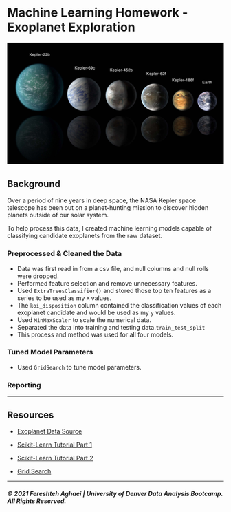 # Machine Learning Homework - Exoplanet Exploration

![exoplanets.jpg](Images/exoplanets.jpg)



## Background

Over a period of nine years in deep space, the NASA Kepler space telescope has been out on a planet-hunting mission to discover hidden planets outside of our solar system.

To help process this data, I created machine learning models capable of classifying candidate exoplanets from the raw dataset.

### Preprocessed & Cleaned the Data

* Data was first read in from a csv file, and null columns and null rolls were dropped. 
* Performed feature selection and remove unnecessary features.
* Used `ExtraTreesClassifier()` and stored those top ten features as a series to be used as my `X` values. 
* The `koi_disposition` column contained the classification values of each exoplanet candidate and would be used as my `y` values.
* Used `MinMaxScaler` to scale the numerical data.
* Separated the data into training and testing data.`train_test_split` 
* This process and method was used for all four models.

### Tuned Model Parameters

* Used `GridSearch` to tune model parameters.

  

### Reporting



- - -

## Resources

* [Exoplanet Data Source](https://www.kaggle.com/nasa/kepler-exoplanet-search-results)

* [Scikit-Learn Tutorial Part 1](https://www.youtube.com/watch?v=4PXAztQtoTg)

* [Scikit-Learn Tutorial Part 2](https://www.youtube.com/watch?v=gK43gtGh49o&t=5858s)

* [Grid Search](https://scikit-learn.org/stable/modules/grid_search.html)

- - -



##### © 2021 Fereshteh Aghaei | University of Denver Data Analysis Bootcamp. All Rights Reserved.
